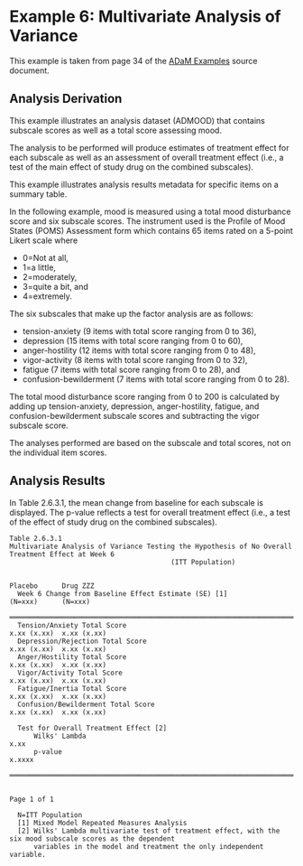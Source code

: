 # Example 6: Multivariate Analysis of Variance

This example is taken from page 34 of the [ADaM Examples](../docs/adam_examples_final.pdf) source document.

## Analysis Derivation

This example illustrates an analysis dataset (ADMOOD) that contains subscale scores as well as a total score assessing mood.

The analysis to be performed will produce estimates of treatment effect for each subscale as well as an assessment of overall treatment effect (i.e., a test of the main effect of study drug on the combined subscales).

This example illustrates analysis results metadata for specific items on a summary table.

In the following example, mood is measured using a total mood disturbance score and six subscale scores. The instrument used is the Profile of Mood States (POMS) Assessment form which contains 65 items rated on a 5-point Likert scale where 
- 0=Not at all, 
- 1=a little, 
- 2=moderately, 
- 3=quite a bit, and 
- 4=extremely. 

The six subscales that make up the factor analysis are as follows:
- tension-anxiety (9 items with total score ranging from 0 to 36), 
- depression (15 items with total score ranging from 0 to 60), 
- anger-hostility (12 items with total score ranging from 0 to 48), 
- vigor-activity (8 items with total score ranging from 0 to 32), 
- fatigue (7 items with total score ranging from 0 to 28), and 
- confusion-bewilderment (7 items with total score ranging from 0 to 28). 

The total mood disturbance score ranging from 0 to 200 is calculated by adding up tension-anxiety, depression, anger-hostility, fatigue, and confusion-bewilderment subscale scores and subtracting the vigor subscale score. 

The analyses performed are based on the subscale and total scores, not on the individual item scores.

## Analysis Results

In Table 2.6.3.1, the mean change from baseline for each subscale is displayed. The p-value reflects a test for overall treatment effect (i.e., a test of the effect of study drug on the combined subscales).
```
Table 2.6.3.1
Multivariate Analysis of Variance Testing the Hypothesis of No Overall Treatment Effect at Week 6
                                        (ITT Population)

                                                                          Placebo      Drug ZZZ
  Week 6 Change from Baseline Effect Estimate (SE) [1]                   (N=xxx)      (N=xxx)
  ═══════════════════════════════════════════════════════════════════════════════════════════
  Tension/Anxiety Total Score                                          x.xx (x.xx)  x.xx (x.xx)
  Depression/Rejection Total Score                                     x.xx (x.xx)  x.xx (x.xx)
  Anger/Hostility Total Score                                          x.xx (x.xx)  x.xx (x.xx)
  Vigor/Activity Total Score                                           x.xx (x.xx)  x.xx (x.xx)
  Fatigue/Inertia Total Score                                          x.xx (x.xx)  x.xx (x.xx)
  Confusion/Bewilderment Total Score                                   x.xx (x.xx)  x.xx (x.xx)

  Test for Overall Treatment Effect [2]
      Wilks' Lambda                                                                       x.xx
      p-value                                                                           x.xxxx
  ═══════════════════════════════════════════════════════════════════════════════════════════

                                                                                 Page 1 of 1

  N=ITT Population
  [1] Mixed Model Repeated Measures Analysis
  [2] Wilks' Lambda multivariate test of treatment effect, with the six mood subscale scores as the dependent
      variables in the model and treatment the only independent variable.
```